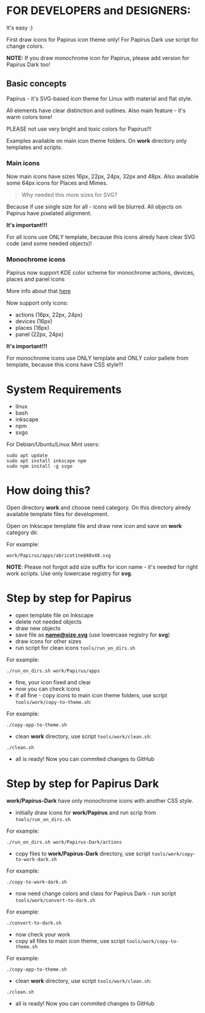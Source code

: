 # FOR DEVELOPERS and DESIGNERS:
It's easy :)

First draw icons for Papirus icon theme only! For Papirus Dark use script for change colors.

**NOTE:** If you draw monochrome icon for Papirus, please add version for Papirus Dark too!

## Basic concepts
Papirus - it's SVG-based icon theme for Linux with material and flat style.

All elements have clear distinction and outlines. Also main feature  - it's warm colors tone!

PLEASE not use very bright and toxic colors for Papirus!!!

Examples available on main icon theme folders. On **work** directory only templates and scripts.

### Main icons
Now main icons have sizes 16px, 22px, 24px, 32px and 48px. Also available some 64px icons for Places and Mimes.

> Why needed this more sizes  for SVG?

Because if use single size for all - icons will be blurred. All objects on Papirus have pixelated alignment.

**It's important!!!**

For all icons use ONLY template, because this icons alredy have clear SVG code (and some needed objects)!

### Monochrome icons
Papirus now support KDE color scheme for monochrome actions, devices, places and panel icons

More info about that [here](https://techbase.kde.org/Development/Tutorials/Plasma5/ThemeDetails#Colors)

Now support only icons:
- actions (16px, 22px, 24px)
- devices (16px)
- places (16px)
- panel (22px, 24px)

**It's important!!!**

For monochrome icons use ONLY template and ONLY color pallete from template, because this icons have CSS style!!!

# System Requirements
- linux
- bash
- inkscape
- npm
- svgo

For Debian/Ubuntu/Linux Mint users:
```
sudo apt update
sudo apt install inkscape npm
sudo npm install -g svgo
```
# How doing this?
Open directory **work** and choose need category. On this directory alredy available template files for development.

Open on Inkscape template file and draw new icon and save on **work** category dir.

For example:
```
work/Papirus/apps/abricotine@48x48.svg
```
**NOTE**: Please not forgot add size suffix for icon name - it's needed for right work scripts. Use only lowercase registry for **svg**.

# Step by step for Papirus
- open template file on Inkscape
- delete not needed objects
- draw new objects
- save file as **name@size.svg** (use lowercase registry for **svg**)
- draw icons for other sizes
- run script for clean icons `tools/run_on_dirs.sh`

For example:
```
./run_on_dirs.sh work/Papirus/apps
```
- fine, your icon fixed and clear
- now you can check icons
- if all fine - copy icons to main icon theme folders, use script `tools/work/copy-to-theme.sh`:

For example:
```
./copy-app-to-theme.sh
```
- clean **work** directory, use script `tools/work/clean.sh`:
```
./clean.sh
```
- all is ready! Now you can commited changes to GitHub

# Step by step for Papirus Dark
**work/Papirus-Dark** have only monochrome icons with another CSS style.
- initially draw icons for **work/Papirus** and run scrip from `tools/run_on_dirs.sh`

For example:
```
./run_on_dirs.sh work/Papirus-Dark/actions
```
- copy files to **work/Papirus-Dark** directory, use script `tools/work/copy-to-work-dark.sh`

For example:
```
./copy-to-work-dark.sh
```
- now need change colors and class for Papirus Dark - run script `tools/work/convert-to-dark.sh`

For example:
```
./convert-to-dark.sh
```
- now check your work
- copy all files to main icon theme, use script `tools/work/copy-to-theme.sh`

For example:
```
./copy-app-to-theme.sh
```
- clean **work** directory, use script `tools/work/clean.sh`:
```
./clean.sh
```
- all is ready! Now you can commited changes to GitHub


